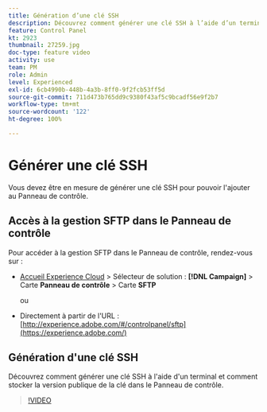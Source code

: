```yaml
---
title: Génération d’une clé SSH
description: Découvrez comment générer une clé SSH à l’aide d’un terminal et comment stocker la version publique de la clé dans le Panneau de contrôle.
feature: Control Panel
kt: 2923
thumbnail: 27259.jpg
doc-type: feature video
activity: use
team: PM
role: Admin
level: Experienced
exl-id: 6cb4990b-448b-4a3b-8ff0-9f2fcb53ff5d
source-git-commit: 711d473b765dd9c9380f43af5c9bcadf56e9f2b7
workflow-type: tm+mt
source-wordcount: '122'
ht-degree: 100%

---
```


# Générer une clé SSH

Vous devez être en mesure de générer une clé SSH pour pouvoir l&#39;ajouter au Panneau de contrôle.

## Accès à la gestion SFTP dans le Panneau de contrôle

Pour accéder à la gestion SFTP dans le Panneau de contrôle, rendez-vous sur :

* [Accueil Experience Cloud](https://experience.adobe.com/#/home) > Sélecteur de solution : **[!DNL Campaign]** > Carte **Panneau de contrôle** > Carte **SFTP**

   ou
* Directement à partir de l&#39;URL : [http://experience.adobe.com/#/controlpanel/sftp](https://experience.adobe.com/)

## Génération d&#39;une clé SSH

Découvrez comment générer une clé SSH à l&#39;aide d&#39;un terminal et comment stocker la version publique de la clé dans le Panneau de contrôle.

>[!VIDEO](https://video.tv.adobe.com/v/27259?quality=12)
